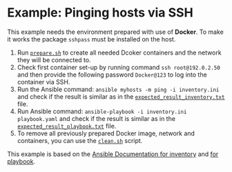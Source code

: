 # Example: Pinging hosts via SSH

This example needs the environment prepared with use of **Docker**.
To make it works the package `sshpass` must be installed on the host.

1. Run [`prepare.sh`](prepare.sh) to create all needed Dcoker containers and the network they will be connected to.
2. Check first container set-up by running command `ssh root@192.0.2.50` and then provide the following password `Docker@123` to log into the container via SSH.
3. Run the Ansible command: `ansible myhosts -m ping -i inventory.ini` and check if the result is similar as in the [`expected_result_inventory.txt`](expected_result_inventory.txt) file.
4. Run Ansible command: `ansible-playbook -i inventory.ini playbook.yaml` and check if the result is similar as in the [`expected_result_playbook.txt`](expected_result_playbook.txt) file.
5. To remove all previously prepared Docker image, network and containers, you can use the [`clean.sh`](clean.sh) script.

This example is based on the [Ansible Documentation for inventory](https://docs.ansible.com/ansible/latest/getting_started/get_started_inventory.html) and [for playbook](https://docs.ansible.com/ansible/latest/getting_started/get_started_playbook.html).

